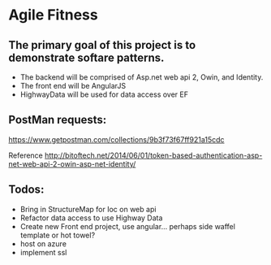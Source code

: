 # Agile Fitness

## The primary goal of this project is to demonstrate softare patterns.
- The backend will be comprised of Asp.net web api 2, Owin, and Identity.
- The front end will be AngularJS
- HighwayData will be used for data access over EF

## PostMan requests:
https://www.getpostman.com/collections/9b3f73f67ff921a15cdc

Reference
http://bitoftech.net/2014/06/01/token-based-authentication-asp-net-web-api-2-owin-asp-net-identity/


## Todos:
- Bring in StructureMap for Ioc on web api
- Refactor data access to use Highway Data
- Create new Front end project, use angular... perhaps side waffel template or hot towel?
- host on azure
- implement ssl

